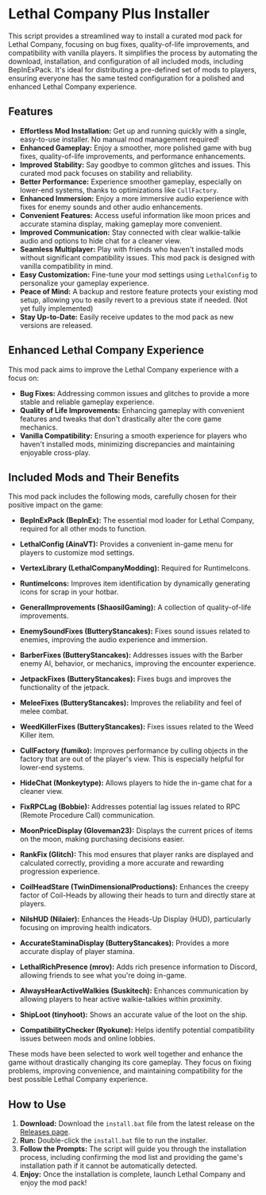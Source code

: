 # Lethal Company Plus Installer

This script provides a streamlined way to install a curated mod pack for Lethal Company, focusing on bug fixes, quality-of-life improvements, and compatibility with vanilla players. It simplifies the process by automating the download, installation, and configuration of all included mods, including BepInExPack.  It's ideal for distributing a pre-defined set of mods to players, ensuring everyone has the same tested configuration for a polished and enhanced Lethal Company experience.

## Features

* **Effortless Mod Installation:** Get up and running quickly with a single, easy-to-use installer. No manual mod management required!
* **Enhanced Gameplay:** Enjoy a smoother, more polished game with bug fixes, quality-of-life improvements, and performance enhancements.
* **Improved Stability:**  Say goodbye to common glitches and issues. This curated mod pack focuses on stability and reliability.
* **Better Performance:** Experience smoother gameplay, especially on lower-end systems, thanks to optimizations like `CullFactory`.
* **Enhanced Immersion:**  Enjoy a more immersive audio experience with fixes for enemy sounds and other audio enhancements.
* **Convenient Features:**  Access useful information like moon prices and accurate stamina display, making gameplay more convenient.
* **Improved Communication:** Stay connected with clear walkie-talkie audio and options to hide chat for a cleaner view.
* **Seamless Multiplayer:** Play with friends who haven't installed mods without significant compatibility issues.  This mod pack is designed with vanilla compatibility in mind.
* **Easy Customization:**  Fine-tune your mod settings using `LethalConfig` to personalize your gameplay experience.
* **Peace of Mind:**  A backup and restore feature protects your existing mod setup, allowing you to easily revert to a previous state if needed. (Not yet fully implemented)
* **Stay Up-to-Date:** Easily receive updates to the mod pack as new versions are released.

## Enhanced Lethal Company Experience

This mod pack aims to improve the Lethal Company experience with a focus on:

* **Bug Fixes:** Addressing common issues and glitches to provide a more stable and reliable gameplay experience.
* **Quality of Life Improvements:** Enhancing gameplay with convenient features and tweaks that don't drastically alter the core game mechanics.
* **Vanilla Compatibility:**  Ensuring a smooth experience for players who haven't installed mods, minimizing discrepancies and maintaining enjoyable cross-play.

## Included Mods and Their Benefits

This mod pack includes the following mods, carefully chosen for their positive impact on the game:

* **BepInExPack (BepInEx):** The essential mod loader for Lethal Company, required for all other mods to function.

* **LethalConfig (AinaVT):** Provides a convenient in-game menu for players to customize mod settings.

* **VertexLibrary (LethalCompanyModding):** Required for RuntimeIcons.

* **RuntimeIcons:** Improves item identification by dynamically generating icons for scrap in your hotbar.

* **GeneralImprovements (ShaosilGaming):** A collection of quality-of-life improvements.

* **EnemySoundFixes (ButteryStancakes):** Fixes sound issues related to enemies, improving the audio experience and immersion.

* **BarberFixes (ButteryStancakes):** Addresses issues with the Barber enemy AI, behavior, or mechanics, improving the encounter experience.

* **JetpackFixes (ButteryStancakes):** Fixes bugs and improves the functionality of the jetpack.

* **MeleeFixes (ButteryStancakes):** Improves the reliability and feel of melee combat.

* **WeedKillerFixes (ButteryStancakes):** Fixes issues related to the Weed Killer item.

* **CullFactory (fumiko):** Improves performance by culling objects in the factory that are out of the player's view.  This is especially helpful for lower-end systems.

* **HideChat (Monkeytype):** Allows players to hide the in-game chat for a cleaner view.

* **FixRPCLag (Bobbie):** Addresses potential lag issues related to RPC (Remote Procedure Call) communication.

* **MoonPriceDisplay (Gloveman23):** Displays the current prices of items on the moon, making purchasing decisions easier.

* **RankFix (Glitch):** This mod ensures that player ranks are displayed and calculated correctly, providing a more accurate and rewarding progression experience.

* **CoilHeadStare (TwinDimensionalProductions):** Enhances the creepy factor of Coil-Heads by allowing their heads to turn and directly stare at players.

* **NilsHUD (Nilaier):** Enhances the Heads-Up Display (HUD), particularly focusing on improving health indicators.

* **AccurateStaminaDisplay (ButteryStancakes):** Provides a more accurate display of player stamina.

* **LethalRichPresence (mrov):** Adds rich presence information to Discord, allowing friends to see what you're doing in-game.

* **AlwaysHearActiveWalkies (Suskitech):** Enhances communication by allowing players to hear active walkie-talkies within proximity.

* **ShipLoot (tinyhoot):** Shows an accurate value of the loot on the ship.

* **CompatibilityChecker (Ryokune):** Helps identify potential compatibility issues between mods and online lobbies.

These mods have been selected to work well together and enhance the game without drastically changing its core gameplay. They focus on fixing problems, improving convenience, and maintaining compatibility for the best possible Lethal Company experience.

## How to Use

1. **Download:** Download the `install.bat` file from the latest release on the [Releases page](https://github.com/PyroDonkey/Lethal-Company-Plus/releases).
2. **Run:** Double-click the `install.bat` file to run the installer.
3. **Follow the Prompts:** The script will guide you through the installation process, including confirming the mod list and providing the game's installation path if it cannot be automatically detected.
4. **Enjoy:** Once the installation is complete, launch Lethal Company and enjoy the mod pack!
